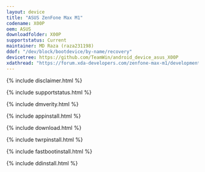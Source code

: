 ```yaml
---
layout: device
title: "ASUS ZenFone Max M1"
codename: X00P
oem: ASUS
downloadfolder: X00P
supportstatus: Current
maintainer: MD Raza (raza231198)
ddof: "/dev/block/bootdevice/by-name/recovery"
devicetree: https://github.com/TeamWin/android_device_asus_X00P
xdathread: "https://forum.xda-developers.com/zenfone-max-m1/development/recovery-twrp-zenfone-max-m1-t4084935"
---
```


   {% include disclaimer.html %}

   {% include supportstatus.html %}

   {% include dmverity.html %}

   {% include appinstall.html %}

   {% include download.html %}

   {% include twrpinstall.html %}

   {% include fastbootinstall.html %}

   {% include ddinstall.html %}
